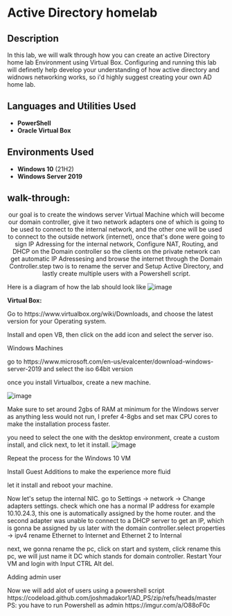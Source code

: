 <h1>Active Directory homelab</h1>
<h2>Description</h2>
In this lab, we will  walk through how you can create an active Directory home lab Environment using Virtual Box. Configuring and running this lab will definetly help develop your understanding of how active directory and widnows networking works, so i'd highly suggest creating your own AD home lab.
<br />


<h2>Languages and Utilities Used</h2>

- <b>PowerShell</b> 
- <b>Oracle Virtual Box</b>


<h2>Environments Used </h2>

- <b>Windows 10</b> (21H2)
- <b>Windows Server 2019</b>

<h2> walk-through:</h2>
<p align="center">
our goal is to create the windows server Virtual Machine which will become our domain controller, give it two network adapters one of which is going to be used to connect to the internal network, and the other one will be used to connect to the outside network (internet), once that's done were going to sign IP Adressing for the internal network, Configure NAT, Routing, and DHCP on the Domain controller so the clients on the private network can get automatic IP Adressesing and browse the internet through the Domain Controller.step two is to rename the server and Setup Active Directory, and lastly create multiple users with a Powershell script.
 
Here is a diagram of how the lab should look like
![image](https://github.com/abdomagdy0/Active-Directory-Homelab/assets/91535529/d411822f-46d0-4d85-b417-0072864e7c00)
</p>
<b>Virtual Box:</b>
<p> Go to https://www.virtualbox.org/wiki/Downloads, and choose the latest version for your Operating system.
 <p>Install and open VB, then click on the add icon and select the server iso. </p>
 </p
   <b>Windows Machines</b>
  <p> go to https://www.microsoft.com/en-us/evalcenter/download-windows-server-2019 and select the iso 64bit version </p>
once you install Virtualbox, create a new machine.

![image](https://github.com/abdomagdy0/Active-Directory-Homelab/assets/91535529/84115a56-a759-47a0-a16a-68c88567f271)
<p> Make sure to set around 2gbs of RAM at minimum for the Windows server as anything less would not run, I prefer 4-8gbs and set max CPU cores to make the installation process faster. </p>

you need to select the one with the desktop environment, create a custom install, and click next, to let it install.
![image](https://github.com/abdomagdy0/Active-Directory-Homelab/assets/91535529/d0068d2f-c345-4fb6-a6ea-77b012f17921)

<p> Repeat the process for the Windows 10 VM</p>

<P> Install Guest Additions to make the experience more fluid</P>
let it install and reboot your machine.
<p>Now let's setup the internal NIC.
go to Settings -> network -> Change adapters settings.
 check which one has a normal IP address for example 10.10.24.3, this one is automatically assigned by the home router. and the second adapter was unable to connect to a DHCP server to get an IP, which is gonna be assigned by us later with the domain controller.select properties -> ipv4 
rename Ethernet to Internet and Ethernet 2 to Internal</p> 

next, we gonna rename the pc, click on start and system, click rename this pc, we will just name it DC which stands for domain controller. Restart Your VM and login with Input CTRL Alt del.


<p>Adding admin user </p>
Now we will add alot of users using a powershell script https://codeload.github.com/joshmadakor1/AD_PS/zip/refs/heads/master
PS: you have to run Powershell as admin
https://imgur.com/a/O88oF0c
<!--
 ```diff
- text in red
+ text in green
! text in orange
# text in gray
@@ text in purple (and bold)@@
```
--!>
